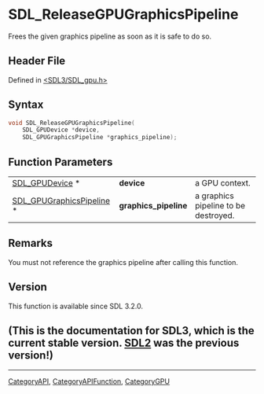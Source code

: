 # SDL_ReleaseGPUGraphicsPipeline

Frees the given graphics pipeline as soon as it is safe to do so.

## Header File

Defined in [<SDL3/SDL_gpu.h>](https://github.com/libsdl-org/SDL/blob/main/include/SDL3/SDL_gpu.h)

## Syntax

```c
void SDL_ReleaseGPUGraphicsPipeline(
    SDL_GPUDevice *device,
    SDL_GPUGraphicsPipeline *graphics_pipeline);
```

## Function Parameters

|                                                      |                       |                                      |
| ---------------------------------------------------- | --------------------- | ------------------------------------ |
| [SDL_GPUDevice](SDL_GPUDevice) *                     | **device**            | a GPU context.                       |
| [SDL_GPUGraphicsPipeline](SDL_GPUGraphicsPipeline) * | **graphics_pipeline** | a graphics pipeline to be destroyed. |

## Remarks

You must not reference the graphics pipeline after calling this function.

## Version

This function is available since SDL 3.2.0.

## (This is the documentation for SDL3, which is the current stable version. [SDL2](https://wiki.libsdl.org/SDL2/) was the previous version!)



----
[CategoryAPI](CategoryAPI), [CategoryAPIFunction](CategoryAPIFunction), [CategoryGPU](CategoryGPU)

